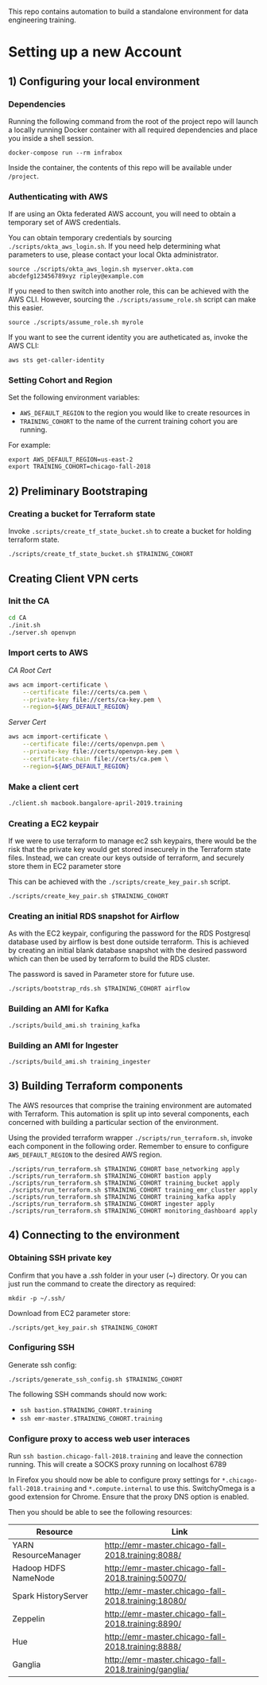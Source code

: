 This repo contains automation to build a standalone environment for data engineering training.

# Setting up a new Account

## 1) Configuring your local environment

### Dependencies

Running the following command from the root of the project repo
will launch a locally running Docker container with all required
dependencies and place you inside a shell session.

```
docker-compose run --rm infrabox
```

Inside the container, the contents of this repo will be available under `/project`.

### Authenticating with AWS

If are using an Okta federated AWS account,
you will need to obtain a temporary set of AWS credentials.

You can obtain temporary credentials by sourcing `./scripts/okta_aws_login.sh`.
If you need help determining what parameters to use, please contact your local Okta administrator.

```
source ./scripts/okta_aws_login.sh myserver.okta.com abcdefg123456789xyz ripley@example.com
```

If you need to then switch into another role, this can be achieved with the AWS CLI.
However, sourcing the `./scripts/assume_role.sh` script can make this easier.

```
source ./scripts/assume_role.sh myrole
```

If you want to see the current identity you are autheticated as, invoke the AWS CLI:

```
aws sts get-caller-identity
```

### Setting Cohort and Region

Set the following environment variables:

- `AWS_DEFAULT_REGION` to the region you would like to create resources in
- `TRAINING_COHORT` to the name of the current training cohort you are running.

For example:

```
export AWS_DEFAULT_REGION=us-east-2
export TRAINING_COHORT=chicago-fall-2018
```

## 2) Preliminary Bootstraping

### Creating a bucket for Terraform state

Invoke `.scripts/create_tf_state_bucket.sh` to create a bucket for holding terraform state.


```
./scripts/create_tf_state_bucket.sh $TRAINING_COHORT
```

## Creating Client VPN certs

### Init the CA

```bash
cd CA
./init.sh
./server.sh openvpn
```

### Import certs to AWS

_CA Root Cert_
```bash
aws acm import-certificate \
    --certificate file://certs/ca.pem \
    --private-key file://certs/ca-key.pem \
    --region=${AWS_DEFAULT_REGION}
```

_Server Cert_
```bash
aws acm import-certificate \
    --certificate file://certs/openvpn.pem \
    --private-key file://certs/openvpn-key.pem \
    --certificate-chain file://certs/ca.pem \
    --region=${AWS_DEFAULT_REGION}
```

### Make a client cert
```bash
./client.sh macbook.bangalore-april-2019.training
```

### Creating a EC2 keypair

If we were to use terraform to manage ec2 ssh keypairs, there would be the risk that the
private key would get stored insecurely in the Terraform state files. Instead, we can
create our keys outside of terraform, and securely store them in EC2 parameter store

This can be achieved with the `./scripts/create_key_pair.sh` script.

```
./scripts/create_key_pair.sh $TRAINING_COHORT
```

### Creating an initial RDS snapshot for Airflow

As with the EC2 keypair, configuring the password for the RDS Postgresql database
used by airflow is best done outside terraform. This is achieved by creating an initial
blank database snapshot with the desired password which can then be used by terraform
to build the RDS cluster.

The password is saved in Parameter store for future use.

```
./scripts/bootstrap_rds.sh $TRAINING_COHORT airflow
```

### Building an AMI for Kafka

```
./scripts/build_ami.sh training_kafka
```

### Building an AMI for Ingester

```
./scripts/build_ami.sh training_ingester
```


## 3) Building Terraform components

The AWS resources that comprise the training environment are automated with Terraform.
This automation is split up into several components, each concerned with building a
particular section of the environment.

Using the provided terraform wrapper `./scripts/run_terraform.sh`, invoke each component
in the following order. Remember to ensure to configure `AWS_DEFAULT_REGION` to the
desired AWS region.

```
./scripts/run_terraform.sh $TRAINING_COHORT base_networking apply
./scripts/run_terraform.sh $TRAINING_COHORT bastion apply
./scripts/run_terraform.sh $TRAINING_COHORT training_bucket apply
./scripts/run_terraform.sh $TRAINING_COHORT training_emr_cluster apply
./scripts/run_terraform.sh $TRAINING_COHORT training_kafka apply
./scripts/run_terraform.sh $TRAINING_COHORT ingester apply
./scripts/run_terraform.sh $TRAINING_COHORT monitoring_dashboard apply
```

## 4) Connecting to the environment

### Obtaining SSH private key

Confirm that you have a .ssh folder in your user (~) directory. Or you can just run the command to create the directory as required:

```
mkdir -p ~/.ssh/
```

Download from EC2 parameter store:

```
./scripts/get_key_pair.sh $TRAINING_COHORT
```

### Configuring SSH

Generate ssh config:

```
./scripts/generate_ssh_config.sh $TRAINING_COHORT
```

The following SSH commands should now work:

- `ssh bastion.$TRAINING_COHORT.training`
- `ssh emr-master.$TRAINING_COHORT.training`

### Configure proxy to access web user interaces

Run `ssh bastion.chicago-fall-2018.training` and leave the connection running.
This will create a SOCKS proxy running on localhost 6789

In Firefox you should now be able to configure proxy settings for `*.chicago-fall-2018.training` and `*.compute.internal` to use this. SwitchyOmega is a good extension for Chrome.
Ensure that the proxy DNS option is enabled.

Then you should be able to see the following resources:

| Resource | Link |
| -------- | ---- |
|YARN ResourceManager |	http://emr-master.chicago-fall-2018.training:8088/ |
|Hadoop HDFS NameNode |	http://emr-master.chicago-fall-2018.training:50070/ |
|Spark HistoryServer	| http://emr-master.chicago-fall-2018.training:18080/ |
|Zeppelin	| http://emr-master.chicago-fall-2018.training:8890/ |
|Hue	| http://emr-master.chicago-fall-2018.training:8888/ |
|Ganglia | http://emr-master.chicago-fall-2018.training/ganglia/ |

